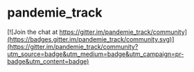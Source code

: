 # pandemie_track

[![Join the chat at https://gitter.im/pandemie_track/community](https://badges.gitter.im/pandemie_track/community.svg)](https://gitter.im/pandemie_track/community?utm_source=badge&utm_medium=badge&utm_campaign=pr-badge&utm_content=badge)